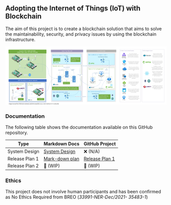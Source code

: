 ## Adopting the Internet of Things (IoT) with Blockchain
The aim of this project is to create a blockchain solution that aims to solve the maintainability, security, and privacy issues by using the blockchain infrastructure.

![sysdesign](/docs/assets/SystemDesign/sysdesign.png)

### Documentation

The following table shows the documentation available on this GitHub repository.

| Type           | Markdown Docs                                           | GitHub Project                                               |
| -------------- | ------------------------------------------------------- | ------------------------------------------------------------ |
| System Design  | [System Design](docs/assets/SystemDesign/sysdesign.pdf) | ❌ (N/A)                                                      |
| Release Plan 1 | [Mark-down plan](docs/releasePlan1.md)                  | [Release Plan 1](https://github.com/hkoci/BlockchainIOT/projects/2) |
| Release Plan 2 | 🚧 (WIP)                                                 | 🚧 (WIP)                                                      |

### Ethics

This project does not involve human participants and has been confirmed as No Ethics Required from BREO (*33991-NER-Dec/2021- 35483-1*)
